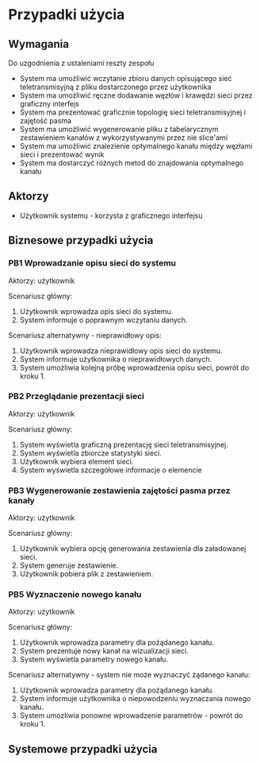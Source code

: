 # Przypadki użycia

## Wymagania
Do uzgodnienia z ustaleniami reszty zespołu

* System ma umożliwić wczytanie zbioru danych opisującego sieć teletransmisyjną z pliku dostarczonego przez użytkownika
* System ma umożliwić ręczne dodawanie węzłów i krawędzi sieci przez graficzny interfejs
* System ma prezentować graficznie topologię sieci teletransmisyjnej i zajętość pasma
* System ma umożliwić wygenerowanie pliku z tabelarycznym zestawieniem kanałów z wykorzystywanymi przez nie slice'ami
* System ma umożliwić znalezienie optymalnego kanału między węzłami sieci i prezentować wynik
* System ma dostarczyć różnych metod do znajdowania optymalnego kanału

## Aktorzy
* Użytkownik systemu - korzysta z graficznego interfejsu

## Biznesowe przypadki użycia

### PB1 Wprowadzanie opisu sieci do systemu

Aktorzy: użytkownik

Scenariusz główny:

1. Użytkownik wprowadza opis sieci do systemu.
2. System informuje o poprawnym wczytaniu danych.

Scenariusz alternatywny - nieprawidłowy opis:

1. Użytkownik wprowadza nieprawidłowy opis sieci do systemu.
2. System informuje użytkownika o nieprawidłowych danych.
3. System umożliwia kolejną próbę wprowadzenia opisu sieci, powrót do kroku 1.

### PB2 Przeglądanie prezentacji sieci

Aktorzy: użytkownik

Scenariusz główny:

1. System wyświetla graficzną prezentację sieci teletransmisyjnej.
2. System wyświetla zbiorcze statystyki sieci.
3. Użytkownik wybiera element sieci.
4. System wyświetla szczegółowe informacje o elemencie

### PB3 Wygenerowanie zestawienia zajętości pasma przez kanały

Aktorzy: użytkownik

Scenariusz główny:

1. Użytkownik wybiera opcję generowania zestawienia dla załadowanej sieci.
2. System generuje zestawienie.
3. Użytkownik pobiera plik z zestawieniem.

### PB5 Wyznaczenie nowego kanału

Aktorzy: użytkownik

Scenariusz główny:

1. Użytkownik wprowadza parametry dla pożądanego kanału.
2. System prezentuje nowy kanał na wizualizacji sieci.
3. System wyświetla parametry nowego kanału.

Scenariusz alternatywny - system nie może wyznaczyć żądanego kanału:

1. Użytkownik wprowadza parametry dla pożądanego kanału.
2. System informuje użytkownika o niepowodzeniu wyznaczania nowego kanału.
3. System umozliwia ponowne wprowadzenie parametrów - powrót do kroku 1.


## Systemowe przypadki użycia